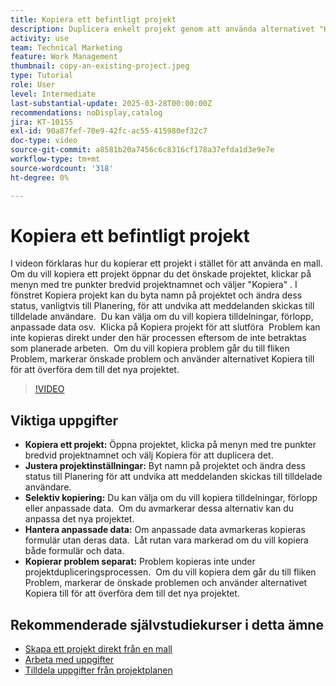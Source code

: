 ```yaml
---
title: Kopiera ett befintligt projekt
description: Duplicera enkelt projekt genom att använda alternativet "Kopiera" på menyn med tre punkter, byta namn på och ange status till "Planera", kopiera egna data och formulär och överföra problemen separat via fliken Problem för skräddarsydda projektinställningar.
activity: use
team: Technical Marketing
feature: Work Management
thumbnail: copy-an-existing-project.jpeg
type: Tutorial
role: User
level: Intermediate
last-substantial-update: 2025-03-28T00:00:00Z
recommendations: noDisplay,catalog
jira: KT-10155
exl-id: 90a87fef-70e9-42fc-ac55-415980ef32c7
doc-type: video
source-git-commit: a8581b20a7456c6c8316cf178a37efda1d3e9e7e
workflow-type: tm+mt
source-wordcount: '318'
ht-degree: 0%

---
```


# Kopiera ett befintligt projekt

I videon förklaras hur du kopierar ett projekt i stället för att använda en mall. &#x200B; Om du vill kopiera ett projekt öppnar du det önskade projektet, klickar på menyn med tre punkter bredvid projektnamnet och väljer &quot;Kopiera&quot; &#x200B;. I fönstret Kopiera projekt kan du byta namn på projektet och ändra dess status, vanligtvis till Planering, för att undvika att meddelanden skickas till tilldelade användare. &#x200B; Du kan välja om du vill kopiera tilldelningar, förlopp, anpassade data osv. &#x200B;
Klicka på Kopiera projekt för att slutföra &#x200B;
Problem kan inte kopieras direkt under den här processen eftersom de inte betraktas som planerade arbeten. &#x200B; Om du vill kopiera problem går du till fliken Problem, markerar önskade problem och använder alternativet Kopiera till för att överföra dem till det nya projektet. &#x200B;


>[!VIDEO](https://video.tv.adobe.com/v/3456042/?quality=12&learn=on&enablevpops&captions=swe)

## Viktiga uppgifter

* **Kopiera ett projekt:** Öppna projektet, klicka på menyn med tre punkter bredvid projektnamnet och välj Kopiera för att duplicera det. &#x200B;
* **Justera projektinställningar:** Byt namn på projektet och ändra dess status till Planering för att undvika att meddelanden skickas till tilldelade användare.
* **Selektiv kopiering:** Du kan välja om du vill kopiera tilldelningar, förlopp eller anpassade data. &#x200B; Om du avmarkerar dessa alternativ kan du anpassa det nya projektet.
* **Hantera anpassade data:** Om anpassade data avmarkeras kopieras formulär utan deras data. &#x200B; Låt rutan vara markerad om du vill kopiera både formulär och data. &#x200B;
* **Kopierar problem separat:** Problem kopieras inte under projektdupliceringsprocessen. &#x200B; Om du vill kopiera dem går du till fliken Problem, markerar de önskade problemen och använder alternativet Kopiera till för att överföra dem till det nya projektet. &#x200B;


## Rekommenderade självstudiekurser i detta ämne

* [Skapa ett projekt direkt från en mall](/help/manage-work/create-and-manage-project-templates/create-a-project-directly-from-a-template.md)
* [Arbeta med uppgifter](/help/manage-work/tasks/work-with-tasks.md)
* [Tilldela uppgifter från projektplanen](/help/manage-work/tasks/assign-tasks-from-the-project-plan.md)
